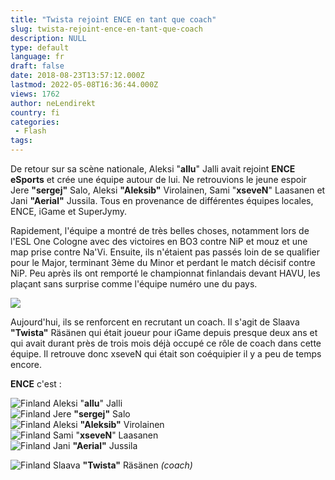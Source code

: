 ```yaml
---
title: "Twista rejoint ENCE en tant que coach"
slug: twista-rejoint-ence-en-tant-que-coach
description: NULL
type: default
language: fr
draft: false
date: 2018-08-23T13:57:12.000Z
lastmod: 2022-05-08T16:36:44.000Z
views: 1762
author: neLendirekt
country: fi
categories:
 - Flash
tags:
---
```

De retour sur sa scène nationale, Aleksi "**allu**" Jalli avait rejoint **ENCE eSports** et crée une équipe autour de lui. Ne retrouvions le jeune espoir Jere **"sergej"** Salo, Aleksi **"Aleksib"** Virolainen, Sami "**xseveN**" Laasanen et Jani **"Aerial"** Jussila. Tous en provenance de différentes équipes locales, ENCE, iGame et SuperJymy. 

Rapidement, l'équipe a montré de très belles choses, notamment lors de l'ESL One Cologne avec des victoires en BO3 contre NiP et mouz et une map prise contre Na'Vi. Ensuite, ils n'étaient pas passés loin de se qualifier pour le Major, terminant 3ème du Minor et perdant le match décisif contre NiP. Peu après ils ont remporté le championnat finlandais devant HAVU, les plaçant sans surprise comme l'équipe numéro une du pays.

![](https://flickshot-ue.s3.eu-west-2.amazonaws.com/flickshot/article/5b7ebad01837b/images/XdziUcRGf9S5rtt9DTQlnIU6yoXeuKmCChYSMVFR.png)

Aujourd'hui, ils se renforcent en recrutant un coach. Il s'agit de Slaava **"Twista"** Räsänen qui était joueur pour iGame depuis presque deux ans et qui avait durant près de trois mois déjà occupé ce rôle de coach dans cette équipe. Il retrouve donc xseveN qui était son coéquipier il y a peu de temps encore.

**ENCE** c'est : 

![Finland](/images/countries/fi.svg)⁠ Aleksi "**allu**" Jalli  
![Finland](/images/countries/fi.svg)⁠ Jere **"sergej"** Salo  
![Finland](/images/countries/fi.svg)⁠ Aleksi **"Aleksib"** Virolainen  
![Finland](/images/countries/fi.svg)⁠ Sami "**xseveN**" Laasanen  
![Finland](/images/countries/fi.svg)⁠ Jani **"Aerial"** Jussila

![Finland](/images/countries/fi.svg)⁠ Slaava **"Twista"** Räsänen _(coach)_
